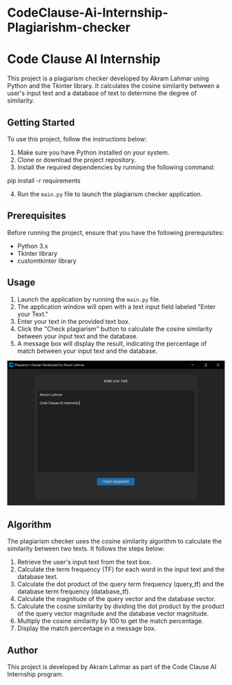 # CodeClause-Ai-Internship-Plagiarishm-checker

# Code Clause AI Internship

This project is a plagiarism checker developed by Akram Lahmar using Python and the Tkinter library. It calculates the cosine similarity between a user's input text and a database of text to determine the degree of similarity.

## Getting Started

To use this project, follow the instructions below:

1. Make sure you have Python installed on your system.
2. Clone or download the project repository.
3. Install the required dependencies by running the following command:

pip install -r requirements


4. Run the `main.py` file to launch the plagiarism checker application.

## Prerequisites

Before running the project, ensure that you have the following prerequisites:

- Python 3.x
- Tkinter library
- customtkinter library

## Usage



1. Launch the application by running the `main.py` file.
2. The application window will open with a text input field labeled "Enter your Text."
3. Enter your text in the provided text box.
4. Click the "Check plagiarism" button to calculate the cosine similarity between your input text and the database.
5. A message box will display the result, indicating the percentage of match between your input text and the database.

![User Interface](assets/ss.PNG)


## Algorithm

The plagiarism checker uses the cosine similarity algorithm to calculate the similarity between two texts. It follows the steps below:

1. Retrieve the user's input text from the text box.
2. Calculate the term frequency (TF) for each word in the input text and the database text.
3. Calculate the dot product of the query term frequency (query_tf) and the database term frequency (database_tf).
4. Calculate the magnitude of the query vector and the database vector.
5. Calculate the cosine similarity by dividing the dot product by the product of the query vector magnitude and the database vector magnitude.
6. Multiply the cosine similarity by 100 to get the match percentage.
7. Display the match percentage in a message box.

## Author

This project is developed by Akram Lahmar as part of the Code Clause AI Internship program.



